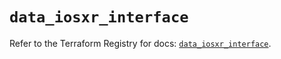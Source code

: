 # `data_iosxr_interface`

Refer to the Terraform Registry for docs: [`data_iosxr_interface`](https://registry.terraform.io/providers/ciscodevnet/iosxr/0.6.0/docs/data-sources/interface).
